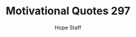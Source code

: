 ---
image: /assets/img/mq/mq_297_tzu.png
title: Motivational Quotes 297
categories:
  - Motivational Quotes
author: Hope Staff
notes: Motivational Quotes 297
embed: >-
  EMBED_GOES_HERE
transcript: >-
  SOME LINES OF TEXT START HERE
---